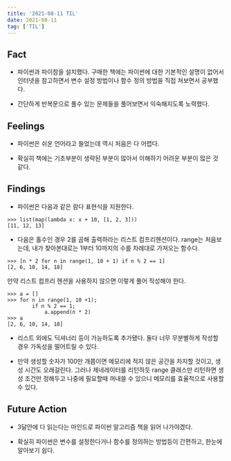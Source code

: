 ```yaml
---
title: '2021-08-11 TIL'
date: 2021-08-11
tag: ['TIL']
---
```


## Fact

- 파이썬과 파이참을 설치했다. 구매한 책에는 파이썬에 대한 기본적인 설명이 없어서 인터넷을 참고하면서 변수 설정 방법이나 함수 정의 방법을 직접 쳐보면서 공부했다.

- 간단하게 반복문으로 풀수 있는 문제들을 풀어보면서 익숙해지도록 노력했다.

## Feelings

- 파이썬은 쉬운 언어라고 들었는데 역시 처음은 다 어렵다.

- 확실히 책에는 기초부분이 생략된 부분이 많아서 이해하기 어려운 부분이 많은 것 같다.

## Findings

- 파이썬은 다음과 같은 람다 표현식을 지원한다.

```
>>> list(map(lambda x: x + 10, [1, 2, 3]))
[11, 12, 13]
```

- 다음은 홀수인 경우 2를 곱해 출력하라는 리스트 컴프리헨션이다. range는 처음보는데, 내가 찾아본대로는 1부터 10까지의 수를 차례대로 가져오는 함수다.

```
>>> [n * 2 for n in range(1, 10 + 1) if n % 2 == 1]
[2, 6, 10, 14, 18]
```

만약 리스트 컴프리 헨션을 사용하지 않으면 이렇게 풀어 작성해야 한다.

```
>>> a = []
>>> for n in range(1, 10 +1);
        if n % 2 == 1;
            a.append(n * 2)
>>> a
[2, 6, 10, 14, 18]
```

- 리스트 외에도 딕셔너리 등이 가능하도록 추가됐다. 둘다 너무 무분별하게 작성할 경우 가독성을 떨어트릴 수 있다.

- 만약 생성할 숫자가 100만 개쯤이면 메모리에 적지 않은 공간을 차지할 것이고, 생성 시간도 오래걸린다. 그러나 제네레이터를 리턴하듯 range 클래스만 리턴하면 생성 조건만 정해두고 나중에 필요할때 꺼내쓸 수 있으니 메모리를 효율적으로 사용할 수 있다.

## Future Action

- 3달안에 다 읽는다는 마인드로 파이썬 알고리즘 책을 읽어 나가야겠다.

- 확실히 파이썬은 변수를 설정한다거나 함수를 정의하는 방법등이 간편하고, 한눈에 알아보기 쉽다.

